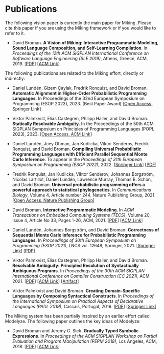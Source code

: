 # Publications

The following vision paper is currently the main paper for Miking. Please cite this paper if you are using the Miking framework or if you would like to refer to it.

- David Broman. **A Vision of Miking: Interactive Programmatic Modeling, Sound Language Composition, and Self-Learning Compilation**. In *Proceedings of the 12th ACM SIGPLAN International Conference on Software Language Engineering (SLE 2019)*, Athens, Greece, ACM, 2019. [[PDF](https://people.kth.se/~dbro/papers/broman-2019-miking-vision.pdf)] [[ACM Link](https://dl.acm.org/doi/10.1145/3357766.3359531)]


The following publications are related to the Miking effort, directly or indirectly:

- Daniel Lundén, Gizem Çaylak, Fredrik Ronquist, and David Broman. **Automatic Alignment in Higher-Order Probabilistic Programming Languages**. In Proceedings of the 32nd European Symposium on Programming (ESOP 2023), 2023. (Best Paper Award) [[Open Access, Springer Link](https://link.springer.com/chapter/10.1007/978-3-031-30044-8_20)]

- Viktor Palmkvist, Elias Castegren, Philipp Haller, and David Broman. **Statically Resolvable Ambiguity**. In the Proceedings of the 50th ACM SIGPLAN Symposium on Principles of Programming Languages (POPL 2023), 2023. [[Open Access, ACM Link](https://dl.acm.org/doi/abs/10.1145/3571251)]

- Daniel Lundén, Joey Öhman, Jan Kudlicka, Viktor Senderov, Fredrik Ronquist, and David Broman. **Compiling Universal Probabilistic Programming Languages with Efficient Parallel Sequential Monte Carlo Inference**. To appear in the *Proceedings of 31th European Symposium on Programming (ESOP 2022)*, 2022. [[Springer Link](https://link.springer.com/chapter/10.1007/978-3-030-99336-8_2)] [[PDF](https://rdcu.be/cKhIR)]

- Fredrik Ronquist, Jan Kudlicka, Viktor Senderov, Johannes Borgström, Nicolas Lartillot, Daniel Lundén, Lawrence Murray, Thomas B. Schön, and David Broman. **Universal probabilistic programming offers a powerful approach to statistical phylogenetics**. In *Communications Biology*, Volume 4, Article number 244, Nature Publishing Group, 2021. [[Open Access, Nature Publishing Group](https://doi.org/10.1038/s42003-021-01753-7)]

- David Broman. **Interactive Programmatic Modeling**. In *ACM Transactions on Embedded Computing Systems (TECS)*, Volume 20, Issue 4, Article No 33, Pages 1-26, ACM, 2021. [[PDF](https://people.kth.se/~dbro/papers/broman-2021-ipm.pdf)] [[ACM Link](https://dl.acm.org/doi/10.1145/3431387)]

- Daniel Lundén, Johannes Borgström, and David Broman. **Correctness of Sequential Monte Carlo Inference for Probabilistic Programming Languages**. In *Proceedings of 30th European Symposium on Programming (ESOP 2021)*, LNCS vol. 12648, Springer, 2021. [[Springer Link](https://link.springer.com/chapter/10.1007/978-3-030-72019-3_15)] [[PDF](https://people.kth.se/~dbro/papers/lunden-et-al-2021-correctness-smc-ppl.pdf)]

- Viktor Palmkvist, Elias Castegren, Philipp Haller, and David Broman. **Resolvable Ambiguity: Principled Resolution of Syntactically Ambiguous Programs**. In *Proceedings of the 30th ACM SIGPLAN International Conference on Compiler Construction (CC 2021)*, ACM 2021. [[PDF](https://people.kth.se/~dbro/papers/palmkvist-et-al-2021-resolvable-ambiguity.pdf)] [[ACM Link](https://doi.org/10.1145/3446804.3446846)] [[Artifact](https://doi.org/10.5281/zenodo.4458159)]

- Viktor Palmkvist and David Broman. **Creating Domain-Specific Languages by Composing Syntactical Constructs**. In *Proceedings of the International Symposium on Practical Aspects of Declarative Languages (PADL 2019)*, Cascais, Portugal, 2019. [[PDF](https://people.kth.se/~dbro/papers/palmkvist-broman-2019-creating-dsl.pdf)] [[Springer Link](https://link.springer.com/chapter/10.1007/978-3-030-05998-9_12)]


The Miking system has been partially inspired by an earlier effort called Modelyze. The following paper outlines the key ideas of Modelyze:

- David Broman and Jeremy G. Siek. **Gradually Typed Symbolic Expressions**. In *Proceedings of the ACM SIGPLAN Workshop on Partial Evaluation and Program Manipulation (PEPM 2018)*, Los Angeles, ACM, 2018. [[PDF](https://people.kth.se/~dbro/papers/broman-siek-2018-gradually-typed-symbols.pdf)] [[ACM Link](https://dl.acm.org/citation.cfm?id=3162068&CFID=1023983568&CFTOKEN=17174061)]
